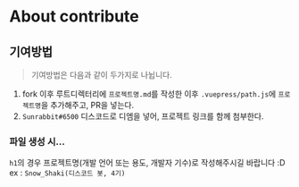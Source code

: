 # About contribute

## 기여방법
> 기여방법은 다음과 같이 두가지로 나뉩니다.
1. fork 이후 루트디렉터리에 `프로젝트명.md`를 작성한 이후 `.vuepress/path.js`에 `프로젝트명`을 추가해주고, PR을 넣는다.
2. `Sunrabbit#6500` 디스코드로 디엠을 넣어, 프로젝트 링크를 함께 첨부한다.

### 파일 생성 시...
`h1`의 경우 프로젝트명(개발 언어 또는 용도, 개발자 기수)로 작성해주시길 바랍니다 :D  
ex : `Snow_Shaki(디스코드 봇, 4기)`  

</comment>